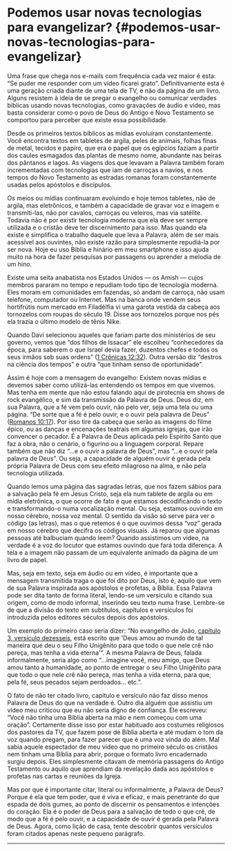# Podemos usar novas tecnologias para evangelizar? {#podemos-usar-novas-tecnologias-para-evangelizar}

Uma frase que chega nos e-mails com frequência cada vez maior é esta: “Se puder me responder com um vídeo ficarei grato”. Definitivamente esta é uma geração criada diante de uma tela de TV, e não da página de um livro. Alguns resistem à ideia de se pregar o evangelho ou comunicar verdades bíblicas usando novas tecnologias, como gravações de áudio e vídeo, mas basta considerar como o povo de Deus do Antigo e Novo Testamento se comportou para perceber que existe essa possibilidade.

Desde os primeiros textos bíblicos as mídias evoluíram constantemente. Você encontra textos em tabletes de argila, peles de animais, folhas finas de metal, tecidos e papiro, que era o papel que os egípcios faziam a partir dos caules esmagados das plantas de mesmo nome, abundante nas beiras dos pântanos e lagos. As viagens dos que levavam a Palavra também foram incrementadas com tecnologias que iam de carroças a navios, e nos tempos do Novo Testamento as estradas romanas foram constantemente usadas pelos apóstolos e discípulos.

Os meios ou mídias continuaram evoluindo e hoje temos tabletes, não de argila, mas eletrônicos, e também a capacidade de gravar voz e imagem e transmiti-las, não por cavalos, carroças ou veleiros, mas via satélite. Todavia não é por existir tecnologia moderna que ela deve ser sempre utilizada e o cristão deve ter discernimento para isso. Mas quando ela existe e simplifica o trabalho daquele que leva a Palavra, além de ser mais acessível aos ouvintes, não existe razão para simplesmente repudiá-la por ser nova. Hoje eu uso Bíblia e hinário em meu smartphone e isso ajuda muito na hora de fazer pesquisas por passagens ou aprender a melodia de um hino.

Existe uma seita anabatista nos Estados Unidos — os Amish — cujos membros pararam no tempo e repudiam todo tipo de tecnologia moderna. Eles moram em comunidades em fazendas, só andam de carroça, não usam telefone, computador ou Internet. Mas na banca onde vendem seus hortifrútis num mercado em Filadélfia vi uma garota vestida da cabeça aos tornozelos com roupas do século 19\. Disse aos tornozelos porque nos pés ela trazia o último modelo de tênis Nike.

Quando Davi selecionou aqueles que fariam parte dos ministérios de seu governo, vemos que “dos filhos de Issacar” ele escolheu “conhecedores da época, para saberem o que Israel devia fazer, duzentos chefes e todos os seus irmãos sob suas ordens” ([1 Crônicas 12:32](http://bibliaonline.com.br/acf/1cr/12/32)). Outra versão diz “destros na ciência dos tempos” e outra “que tinham senso de oportunidade”.

Assim é hoje com a mensagem do evangelho: Existem novas mídias e devemos saber como utilizá-las entendendo os tempos em que vivemos. Mas tenha em mente que não estou falando aqui de pirotecnia em shows de rock evangélico, e sim da transmissão da Palavra de Deus. Deus diz, em sua Palavra, que a fé vem pelo ouvir, não pelo ver, seja uma tela ou uma página. “De sorte que a fé é pelo ouvir, e o ouvir pela palavra de Deus” ([Romanos 10:17](http://bibliaonline.com.br/acf/rm/10/17)). Por isso tire da cabeça que serão as imagens do filme épico, ou as danças e encenações teatrais em algumas igrejas, que irão convencer o pecador. É a Palavra de Deus aplicada pelo Espírito Santo que faz a obra, não o cenário, o figurino ou a linguagem corporal. Repare também que não diz “...e o ouvir a palavra de Deus”, mas “...e o ouvir pela palavra de Deus”. Ou seja, a capacidade de alguém ouvir é gerada pela própria Palavra de Deus com seu efeito milagroso na alma, e não pela tecnologia utilizada.

Quando lemos uma página das sagradas letras, que nos fazem sábios para a salvação pela fé em Jesus Cristo, seja ela num tablete de argila ou em mídia eletrônica, o que ocorre de fato é que estamos decodificando o texto e transformando-o numa vocalização mental. Ou seja, estamos ouvindo em nosso cérebro, nossa voz mental. O sentido da visão só serve para ver o código (as letras), mas o que retemos é o que ouvimos dessa “voz” gerada em nosso cérebro que decifra os códigos visuais. Já reparou que algumas pessoas até balbuciam quando leem? Quando assistimos um vídeo, na verdade é a voz do locutor que estamos ouvindo que fará toda diferença. A tela e a imagem não passam de um equivalente animado da página de um livro de papel.

Mas, seja em texto, seja em áudio ou em vídeo, é importante que a mensagem transmitida traga o que foi dito por Deus, isto é, aquilo que vem de sua Palavra inspirada aos apóstolos e profetas, a Bíblia. Essa Palavra pode ser dita tanto de forma literal, lendo-se um versículo e citando sua origem, como de modo informal, inserindo seu texto numa frase. Lembre-se de que a divisão do texto em subtítulos, capítulos e versículos foi introduzida pelos editores séculos depois dos apóstolos.

Um exemplo do primeiro caso seria dizer: “No evangelho de João, [capítulo 3, versículo dezesseis](http://bibliaonline.com.br/acf/jo/3/16), está escrito que &#039;Deus amou ao mundo de tal maneira que deu o seu Filho Unigênito para que todo o que nele crê não pereça, mas tenha a vida eterna&#039;“. A mesma Palavra de Deus, falada informalmente, seria algo como “...imagine você, meu amigo, que Deus amou tanto a humanidade, ao ponto de entregar o seu Filho Unigênito para que todo o que nele crê não pereça, mas tenha a vida eterna, para que, pela fé, seus pecados sejam perdoados... etc.”.

O fato de não ter citado livro, capítulo e versículo não faz disso menos Palavra de Deus do que na verdade é. Outro dia alguém que assistiu um vídeo meu criticou que eu não seria digno de confiança. Ele escreveu: “Você não tinha uma Bíblia aberta na mão e nem começou com uma oração”. Certamente disse isso por estar habituado aos costumes religiosos dos pastores da TV, que fazem pose de Bíblia aberta e até mudam o tom da voz quando pregam, para fazer parecer que é uma voz vinda do além. Mal sabia aquele espectador de meu vídeo que no primeiro século os cristãos nem tinham uma Bíblia para abrir, porque o formato livro encadernado surgiu depois. Eles simplesmente citavam de memória passagens do Antigo Testamento ou aquilo que aprendiam da revelação dada aos apóstolos e profetas nas cartas e reuniões da Igreja.

Mas por que é importante citar, literal ou informalmente, a Palavra de Deus? Porque é ela que tem poder, que é viva e eficaz, e mais penetrante do que espada de dois gumes, ao ponto de discernir os pensamentos e intenções do coração. Ela é o poder de Deus para a salvação de todo o que crê, de modo que a fé é pelo ouvir, e a capacidade de ouvir é gerada pela Palavra de Deus. Agora, como lição de casa, tente descobrir quantos versículos foram citados apenas neste pequeno parágrafo.

*****